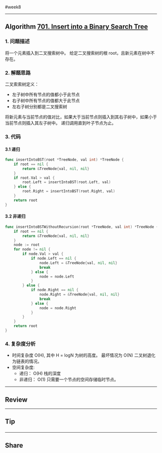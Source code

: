 #week8

---

## Algorithm [701. Insert into a Binary Search Tree](https://leetcode.com/problems/insert-into-a-binary-search-tree/)
### 1. 问题描述
将一个元素插入到二叉搜索树中。
给定二叉搜索树的根 root，且新元素在树中不存在。
### 2. 解题思路
二叉索索树定义：
* 左子树中所有节点的值都小于此节点
* 右子树中所有节点的值都大于此节点
* 左右子树分别都是二叉搜索树

将新元素与当前节点的值对比，如果大于当前节点则插入到其右子树中，如果小于当前节点则插入其左子树中。
递归调用直到叶子节点为止。

### 3. 代码
#### 3.1 递归
```go
func insertIntoBST(root *TreeNode, val int) *TreeNode {
	if root == nil {
		return &TreeNode{val, nil, nil}
	}
	if root.Val > val {
		root.Left = insertIntoBST(root.Left, val)
	} else {
		root.Right = insertIntoBST(root.Right, val)
	}
	return root
}
```
#### 3.2 非递归
```go
func insertIntoBSTWithoutRecursion(root *TreeNode, val int) *TreeNode {
	if root == nil {
		return &TreeNode{val, nil, nil}
	}
	node := root
	for node != nil {
		if node.Val > val {
			if node.Left == nil {
				node.Left = &TreeNode{val, nil, nil}
				break
			} else {
				node = node.Left
			}
		} else {
			if node.Right == nil {
				node.Right = &TreeNode{val, nil, nil}
				break
			} else {
				node = node.Right
			}
		}
	}
	return root
}
```
### 4. 复杂度分析
* 时间复杂度 O(H), 其中 H = logN 为树的高度。 最坏情况为 O(N) 二叉树退化为链表的情况。
* 空间复杂度:
    * 递归： O(H) 栈的深度
    * 非递归： O(1) 只需要一个节点的空间存储临时节点。

---

## Review []()

---

## Tip

### 

---
    
## Share
### 

